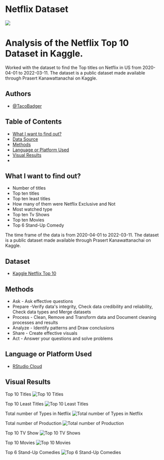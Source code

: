 # Netflix Dataset

![](https://github.com/TacoBadger/NetflixDataset/blob/main/dataset.png?raw=true)

# Analysis of the Netflix Top 10 Dataset in Kaggle.

Worked with the dataset to find the Top titles on Netflix in US from 2020-04-01 to 2022-03-11. The dataset is a public dataset made available through Prasert Kanawattanachai on Kaggle.

## Authors
- [@TacoBadger](https://github.com/TacoBadger)

## Table of Contents

  - [What I want to find out?](#what-i-want-to-find-out-?)
  - [Data Source](#dataset)
  - [Methods](#methods)
  - [Language or Platform Used](#language-or-platform-used)
  - [Visual Results](#visual-results)
  - 

## What I want to find out?
- Number of titles
- Top ten titles
- Top ten least titles
- How many of them were Netflix Exclusive and Not
- Most watched type
- Top ten Tv Shows
- Top ten Movies
- Top 6 Stand-Up Comedy

The time frame of the data is from 2020-04-01 to 2022-03-11. The dataset is a public dataset made available through Prasert Kanawattanachai on Kaggle.

## Dataset
- [Kaggle Netflix Top 10](https://www.kaggle.com/datasets/prasertk/netflix-daily-top-10-in-us)

## Methods
- Ask - Ask effective questions
- Prepare -Verify data's integrity, Check data credibility and reliability, Check data types and Merge datasets
- Process - Clean, Remove and Transform data and Document cleaning processes and results
- Analyze - Identify patterns and  Draw conclusions
- Share - Create effective visuals
- Act - Answer your questions and solve problems

## Language or Platform Used
- [RStudio Cloud](https://rstudio.cloud/)

## Visual Results

Top 10 Titles
![Top 10 Titles](https://github.com/TacoBadger/NetflixDataset/blob/main/Assets/Top%2010%20Titles.png?raw=true)

Top 10 Least Titles
![Top 10 Least Titles](https://github.com/TacoBadger/NetflixDataset/blob/main/Assets/Top%2010%20Least%20Titles.png?raw=true)

Total number of Types in Netflix
![Total number of Types in Netflix](https://github.com/TacoBadger/NetflixDataset/blob/main/Assets/Type%20Count.png?raw=true)

Total number of Production
![Total number of Production](https://github.com/TacoBadger/NetflixDataset/blob/main/Assets/Production%20Count.png?raw=true)

Top 10 TV Show
![Top 10 TV Shows](https://github.com/TacoBadger/NetflixDataset/blob/main/Assets/Top%2010%20TV%20Shows.png?raw=true)

Top 10 Movies
![Top 10 Movies](https://github.com/TacoBadger/NetflixDataset/blob/main/Assets/Top%2010%20Movies.png?raw=true)

Top 6 Stand-Up Comedies
![Top 6 Stand-Up Comedies](https://github.com/TacoBadger/NetflixDataset/blob/main/Assets/Top%206%20Stand-up%20Comedy.png?raw=true)



